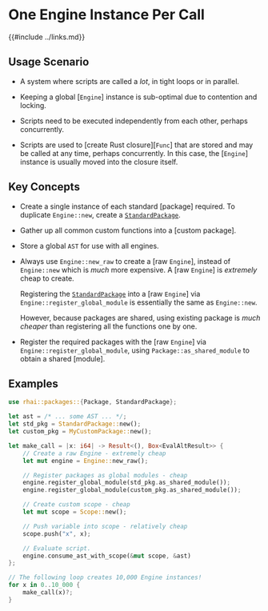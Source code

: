 One Engine Instance Per Call
===========================

{{#include ../links.md}}


Usage Scenario
--------------

* A system where scripts are called a _lot_, in tight loops or in parallel.

* Keeping a global [`Engine`] instance is sub-optimal due to contention and locking.

* Scripts need to be executed independently from each other, perhaps concurrently.

* Scripts are used to [create Rust closure][`Func`] that are stored and may be called at any time, perhaps concurrently.
  In this case, the [`Engine`] instance is usually moved into the closure itself.


Key Concepts
------------

* Create a single instance of each standard [package] required.
  To duplicate `Engine::new`, create a [`StandardPackage`]({{rootUrl}}/rust/packages/builtin.md).

* Gather up all common custom functions into a [custom package].

* Store a global `AST` for use with all engines.

* Always use `Engine::new_raw` to create a [raw `Engine`], instead of `Engine::new` which is _much_ more expensive.
  A [raw `Engine`] is _extremely_ cheap to create.
  
  Registering the [`StandardPackage`]({{rootUrl}}/rust/packages/builtin.md) into a [raw `Engine`] via
  `Engine::register_global_module` is essentially the same as `Engine::new`.
  
  However, because packages are shared, using existing package is _much cheaper_ than
  registering all the functions one by one.

* Register the required packages with the [raw `Engine`] via `Engine::register_global_module`,
  using `Package::as_shared_module` to obtain a shared [module].


Examples
--------

```rust
use rhai::packages::{Package, StandardPackage};

let ast = /* ... some AST ... */;
let std_pkg = StandardPackage::new();
let custom_pkg = MyCustomPackage::new();

let make_call = |x: i64| -> Result<(), Box<EvalAltResult>> {
    // Create a raw Engine - extremely cheap
    let mut engine = Engine::new_raw();

    // Register packages as global modules - cheap
    engine.register_global_module(std_pkg.as_shared_module());
    engine.register_global_module(custom_pkg.as_shared_module());

    // Create custom scope - cheap
    let mut scope = Scope::new();

    // Push variable into scope - relatively cheap
    scope.push("x", x);

    // Evaluate script.
    engine.consume_ast_with_scope(&mut scope, &ast)
};

// The following loop creates 10,000 Engine instances!
for x in 0..10_000 {
    make_call(x)?;
}
```
